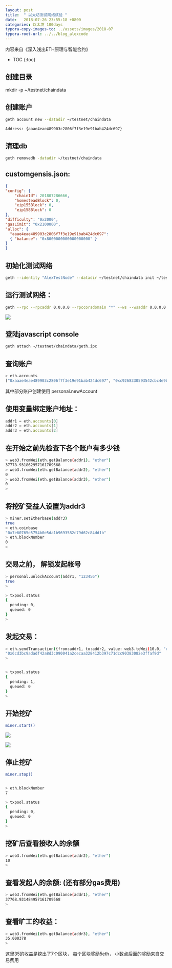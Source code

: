 ```yaml
---
layout: post
title:  " 以太坊测试网络试验 "
date:   2018-07-26 23:55:18 +0800
categories: 以太坊 100days
typora-copy-images-to: ../assets/images/2018-07
typora-root-url: ../../blog_alexcode
---
```

内容来自《深入浅出ETH原理与智能合约》


* TOC
{:toc}




## 创建目录

mkdir -p ~/testnet/chaindata 



## 创建账户

```bash
geth account new --datadir ~/testnet/chaindata 
```

```bash
Address: {aaae4eae489903c2806f7f3e19e91bab424dc697}
```





## 清理db

```bash
geth removedb -datadir ~/testnet/chaindata 
```



## customgensis.json:

```json
{
"config": {
    "chainId": 201807286666, 
    "homesteadBlock": 0,
    "eip155Block": 0,
    "eip158Block": 0
},
"difficulty": "0x2000", 
"gasLimit": "0x2100000", 
"alloc": {
  "aaae4eae489903c2806f7f3e19e91bab424dc697": 
  { "balance": "0x8000000000000000000" }
}
}
```



## 初始化测试网络

```bash
geth --identity "AlexTestNode" --datadir ~/testnet/chaindata init ~/testnet/customgensis.json
```



## 运行测试网络：

```bash
geth --rpc --rpcaddr 0.0.0.0 --rpccorsdomain "*" --ws --wsaddr 0.0.0.0 --wsorigins "*" --datadir ~/testnet/chaindata --networkid 201807286666 --nodiscover
```



![](https://alextencentcos-1256436283.file.myqcloud.com/2018-07-26-025034.jpg)



## 登陆javascript console

```bash
geth attach ~/testnet/chaindata/geth.ipc
```



## 查询账户

```bash
> eth.accounts
["0xaaae4eae489903c2806f7f3e19e91bab424dc697", "0xc9268330593542cbc4e9bad3cb2214bbcd932f5a", "0x7e60765e5754b0e5da1b9693582c79d62c84dd1b"]
```



其中部分账户创建使用 personal.newAccount



## 使用变量绑定账户地址：

```js
addr1 = eth.accounts[0]
addr2 = eth.accounts[1]
addr3 = eth.accounts[2]
```



## 在开始之前先检查下各个账户有多少钱

```bash
> web3.fromWei(eth.getBalance(addr1), "ether")
37778.931862957161709568
> web3.fromWei(eth.getBalance(addr2), "ether")
0
> web3.fromWei(eth.getBalance(addr3), "ether")
0
>
```



## 将挖矿受益人设置为addr3

```bash
> miner.setEtherbase(addr3)
true
> eth.coinbase
"0x7e60765e5754b0e5da1b9693582c79d62c84dd1b"
> eth.blockNumber
0
>
```



## 交易之前， 解锁发起帐号

```bash
> personal.unlockAccount(addr1, "123456")
true
>

> txpool.status
{
  pending: 0,
  queued: 0
}
>
```



## 发起交易：

```bash
> eth.sendTransaction({from:addr1, to:addr2, value: web3.toWei(10.0, "ether")})
"0x6cd3bc9adadf42a8d3c090041a2cecaa328412b397c71dcc90383082e3ffaf9d"
>


> txpool.status
{
  pending: 1,
  queued: 0
}
>
```



## 开始挖矿

```bash
miner.start()
```





![](https://alextencentcos-1256436283.file.myqcloud.com/2018-07-26-141145.jpg)



![](https://alextencentcos-1256436283.file.myqcloud.com/2018-07-26-141314.jpg)



## 停止挖矿

```bash
miner.stop()


> eth.blockNumber
7

> txpool.status
{
  pending: 0,
  queued: 0
}
>


```



## 挖矿后查看接收人的余额

```bash
> web3.fromWei(eth.getBalance(addr2), "ether")
10
>
```



## 查看发起人的余额: (还有部分gas费用)

```bash
> web3.fromWei(eth.getBalance(addr1), "ether")
37768.931484957161709568
>
```



## 查看旷工的收益：

```bash
> web3.fromWei(eth.getBalance(addr3), "ether")
35.000378
>

```



这里35的收益是挖出了7个区块， 每个区块奖励5eth， 小数点后面的奖励来自交易费用

